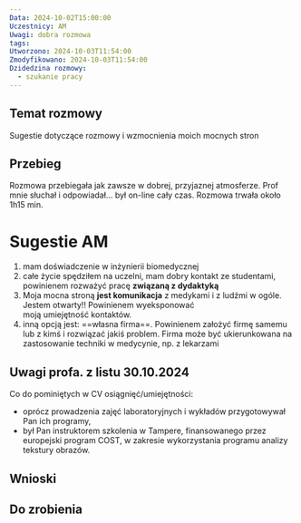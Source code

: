 ```yaml
---
Data: 2024-10-02T15:00:00
Uczestnicy: AM
Uwagi: dobra rozmowa
tags: 
Utworzono: 2024-10-03T11:54:00
Zmodyfikowano: 2024-10-03T11:54:00
Dzidedzina rozmowy:
  - szukanie pracy
---
```

## Temat rozmowy
Sugestie dotyczące rozmowy i wzmocnienia moich mocnych stron

## Przebieg
Rozmowa przebiegała jak zawsze w dobrej, przyjaznej atmosferze. Prof mnie słuchał i odpowiadał... był on-line cały czas. Rozmowa trwała około 1h15 min.


# Sugestie AM
1. mam doświadczenie w inżynierii biomedycznej
2. całe życie spędziłem na uczelni, mam dobry kontakt ze studentami, powinienem rozważyć pracę **związaną z dydaktyką**
3. Moja mocna stroną **jest komunikacja** z medykami i z ludźmi w ogóle. Jestem otwarty!! Powinienem wyeksponować moją umiejętność kontaktów.
4. inną opcją jest: ==własna firma==. Powinienem założyć firmę samemu lub z kimś i rozwiązać jakiś problem. Firma może być ukierunkowana na zastosowanie techniki w medycynie, np. z lekarzami

## Uwagi profa. z listu 30.10.2024

Co do pominiętych w CV osiągnięć/umiejętności: 
- oprócz prowadzenia zajęć laboratoryjnych i wykładów przygotowywał Pan ich programy,
- był Pan instruktorem szkolenia w Tampere, finansowanego przez europejski program COST, w zakresie wykorzystania programu analizy tekstury obrazów.


## Wnioski



## Do zrobienia



